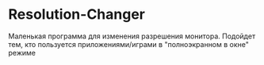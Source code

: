 # Resolution-Changer
Маленькая программа для изменения разрешения монитора. Подойдет тем, кто пользуется приложениями/играми в "полноэкранном в окне" режиме
